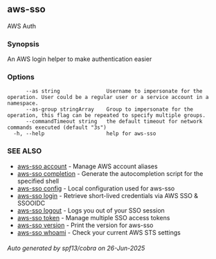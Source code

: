 ## aws-sso

AWS Auth

### Synopsis

An AWS login helper to make authentication easier

### Options

```
      --as string               Username to impersonate for the operation. User could be a regular user or a service account in a namespace.
      --as-group stringArray    Group to impersonate for the operation, this flag can be repeated to specify multiple groups.
      --commandTimeout string   the default timeout for network commands executed (default "3s")
  -h, --help                    help for aws-sso
```

### SEE ALSO

* [aws-sso account](aws-sso_account.md)	 - Manage AWS account aliases
* [aws-sso completion](aws-sso_completion.md)	 - Generate the autocompletion script for the specified shell
* [aws-sso config](aws-sso_config.md)	 - Local configuration used for aws-sso
* [aws-sso login](aws-sso_login.md)	 - Retrieve short-lived credentials via AWS SSO & SSOOIDC
* [aws-sso logout](aws-sso_logout.md)	 - Logs you out of your SSO session
* [aws-sso token](aws-sso_token.md)	 - Manage multiple SSO access tokens
* [aws-sso version](aws-sso_version.md)	 - Print the version for aws-sso
* [aws-sso whoami](aws-sso_whoami.md)	 - Check your current AWS STS settings

###### Auto generated by spf13/cobra on 26-Jun-2025
